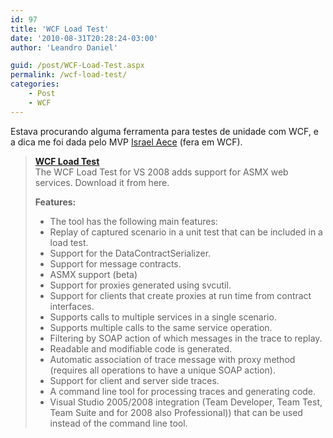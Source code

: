 ```yaml
---
id: 97
title: 'WCF Load Test'
date: '2010-08-31T20:28:24-03:00'
author: 'Leandro Daniel'

guid: /post/WCF-Load-Test.aspx
permalink: /wcf-load-test/
categories:
    - Post
    - WCF
---
```


Estava procurando alguma ferramenta para testes de unidade com WCF, e a dica me foi dada pelo MVP [Israel Aece](http://www.israelaece.com/) (fera em WCF).

> **[WCF Load Test](http://wcfloadtest.codeplex.com/)**    
> The WCF Load Test for VS 2008 adds support for ASMX web services. Download it from here.
> 
> **Features:**
> 
> - The tool has the following main features:
> - Replay of captured scenario in a unit test that can be included in a load test.
> - Support for the DataContractSerializer.
> - Support for message contracts.
> - ASMX support (beta)
> - Support for proxies generated using svcutil.
> - Support for clients that create proxies at run time from contract interfaces.
> - Supports calls to multiple services in a single scenario.
> - Supports multiple calls to the same service operation.
> - Filtering by SOAP action of which messages in the trace to replay.
> - Readable and modifiable code is generated.
> - Automatic association of trace message with proxy method (requires all operations to have a unique SOAP action).
> - Support for client and server side traces.
> - A command line tool for processing traces and generating code.
> - Visual Studio 2005/2008 integration (Team Developer, Team Test, Team Suite and for 2008 also Professional)) that can be used instead of the command line tool.